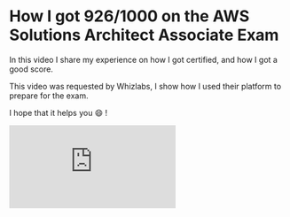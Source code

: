 # How I got 926/1000 on the AWS Solutions Architect Associate Exam

In this video I share my experience on how I got certified, and how I got a good score.

This video was requested by Whizlabs, I show how I used their platform to prepare for the exam.

 I hope that it helps you  :smile: !

<div class="video-container">
<iframe src="https://www.youtube.com/embed/sEjcHeBkFDU?controls=0" frameborder="0" allow="accelerometer; autoplay; encrypted-media; gyroscope; picture-in-picture" allowfullscreen></iframe>
</div>
